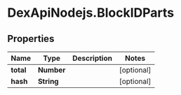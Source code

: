 # DexApiNodejs.BlockIDParts

## Properties

Name | Type | Description | Notes
------------ | ------------- | ------------- | -------------
**total** | **Number** |  | [optional] 
**hash** | **String** |  | [optional] 


